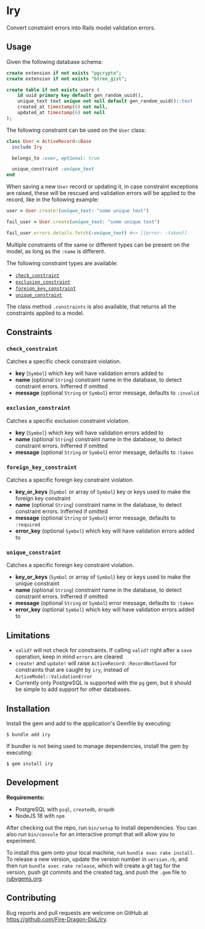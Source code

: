 # Iry

Convert constraint errors into Rails model validation errors.

## Usage

Given the following database schema:

```sql
create extension if not exists "pgcrypto";
create extension if not exists "btree_gist";

create table if not exists users (
    id uuid primary key default gen_random_uuid(),
    unique_text text unique not null default gen_random_uuid()::text
    created_at timestamp(6) not null,
    updated_at timestamp(6) not null
);
```

The following constraint can be used on the `User` class:

```ruby
class User < ActiveRecord::Base
  include Iry

  belongs_to :user, optional: true

  unique_constraint :unique_text
end
```

When saving a new `User` record or updating it, in case constraint exceptions are raised, these will be rescued and
validation errors will be applied to the record, like in the following example:

```ruby
user = User.create!(unique_text: "some unique text")

fail_user = User.create(unique_text: "some unique text")

fail_user.errors.details.fetch(:unique_text) #=> [{error: :taken}]
```

Multiple constraints of the same or different types can be present on the model, as long as the `:name` is different.

The following constraint types are available:
- [`check_constraint`](#check_constraint)
- [`exclusion_constraint`](#exclusion_constraint)
- [`foreign_key_constraint`](#foreign_key_constraint)
- [`unique_constraint`](#unique_constraint)

The class method `.constraints` is also available, that returns all the constraints applied to a model.

## Constraints

### `check_constraint`

Catches a specific check constraint violation.

- **key** (`Symbol`) which key will have validation errors added to
- **name** (optional `String`) constraint name in the database, to detect constraint errors. Infferred if omitted
- **message** (optional `String` or `Symbol`) error message, defaults to `:invalid`

### `exclusion_constraint`

Catches a specific exclusion constraint violation.

- **key** (`Symbol`) which key will have validation errors added to
- **name** (optional `String`) constraint name in the database, to detect constraint errors. Infferred if omitted
- **message** (optional `String` or `Symbol`) error message, defaults to `:taken`

### `foreign_key_constraint`

Catches a specific foreign key constraint violation.

- **key_or_keys** (`Symbol` or array of `Symbol`) key or keys used to make the foreign key constraint
- **name** (optional `String`) constraint name in the database, to detect constraint errors. Infferred if omitted
- **message** (optional `String` or `Symbol`) error message, defaults to `:required`
- **error_key** (optional `Symbol`) which key will have validation errors added to

### `unique_constraint`

Catches a specific foreign key constraint violation.

- **key_or_keys** (`Symbol` or array of `Symbol`) key or keys used to make the unique constraint
- **name** (optional `String`) constraint name in the database, to detect constraint errors. Infferred if omitted
- **message** (optional `String` or `Symbol`) error message, defaults to `:taken`
- **error_key** (optional `Symbol`) which key will have validation errors added to

## Limitations

- `valid?` will not check for constraints. If calling `valid?` right after a `save` operation, keep in mind `errors`
    are cleared
- `create!` and `update!` will raise `ActiveRecord::RecordNotSaved` for constraints that are caught by `iry`, instead
    of `ActiveModel::ValidationError`
- Currently only PostgreSQL is supported with the `pg` gem, but it should be simple to add support for other databases.

## Installation

Install the gem and add to the application's Gemfile by executing:

    $ bundle add iry

If bundler is not being used to manage dependencies, install the gem by executing:

    $ gem install iry

## Development

**Requirements:**
- PostgreSQL with `psql`, `createdb`, `dropdb`
- NodeJS 18 with `npm`

After checking out the repo, run `bin/setup` to install dependencies. You can also run `bin/console` for an interactive prompt that will allow you to experiment.

To install this gem onto your local machine, run `bundle exec rake install`. To release a new version, update the version number in `version.rb`, and then run `bundle exec rake release`, which will create a git tag for the version, push git commits and the created tag, and push the `.gem` file to [rubygems.org](https://rubygems.org).

## Contributing

Bug reports and pull requests are welcome on GitHub at https://github.com/Fire-Dragon-DoL/iry.
